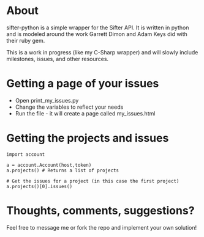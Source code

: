 # About
sifter-python is a simple wrapper for the Sifter API.  It is written in python and is modeled around the work Garrett Dimon and Adam Keys did with their ruby gem.

This is a work in progress (like my C-Sharp wrapper) and will slowly include milestones, issues, and other resources.

# Getting a page of your issues
- Open print_my_issues.py
- Change the variables to reflect your needs
- Run the file - it will create a page called my_issues.html

# Getting the projects and issues
	import account
	
    a = account.Account(host,token)
    a.projects() # Returns a list of projects
	
	# Get the issues for a project (in this case the first project)
	a.projects()[0].issues()


# Thoughts, comments, suggestions?
Feel free to message me or fork the repo and implement your own solution!
